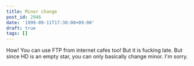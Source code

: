 ```yaml
---
title: Minor change
post_id: 2946
date: '1999-09-11T17:30:00+09:00'
draft: true
tags: []
---
```


How! You can use FTP from internet cafes too! But it is fucking late. But since HD is an empty star, you can only basically change minor. I'm sorry.
